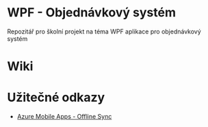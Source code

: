 # WPF - Objednávkový systém
Repozitář pro školní projekt na téma WPF aplikace pro objednávkový systém
# Wiki

# Užitečné odkazy
* [Azure Mobile Apps - Offline Sync](https://docs.microsoft.com/en-us/azure/app-service-mobile/app-service-mobile-offline-data-sync "Azure Mobile Apps - Offline Sync")
